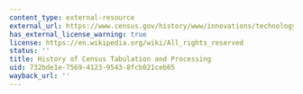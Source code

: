 ```yaml
---
content_type: external-resource
external_url: https://www.census.gov/history/www/innovations/technology/tabulation_and_processing.html
has_external_license_warning: true
license: https://en.wikipedia.org/wiki/All_rights_reserved
status: ''
title: History of Census Tabulation and Processing
uid: 732bde1e-7569-4123-9543-8fcb021ceb65
wayback_url: ''
---
```

